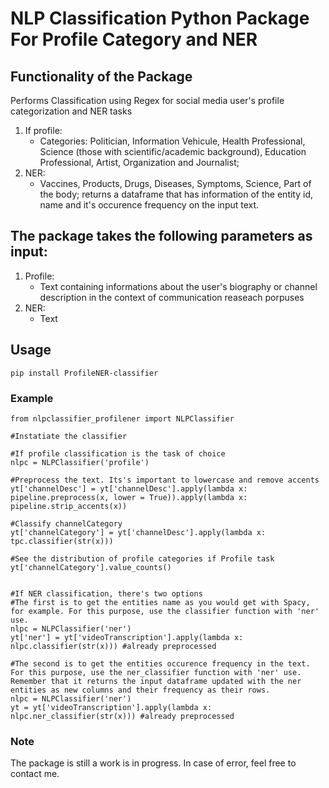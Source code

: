 # NLP Classification Python Package For Profile Category and NER

## Functionality of the Package

Performs Classification using Regex for social media user's profile categorization and NER tasks
1. If profile:
    * Categories: Politician, Information Vehicule, Health Professional, Science (those with scientific/academic background), Education Professional, Artist, Organization and Journalist;
2. NER: 
    * Vaccines, Products, Drugs, Diseases, Symptoms, Science, Part of the body; returns a dataframe that has information of the entity id, name and it's occurence frequency on the input text.


## The package takes the following parameters as input:

1. Profile: 
    * Text containing informations about the user's biography or channel description in the context of communication reaseach porpuses
2. NER: 
    * Text

## Usage

```
pip install ProfileNER-classifier

```


### Example

```
from nlpclassifier_profilener import NLPClassifier

#Instatiate the classifier

#If profile classification is the task of choice
nlpc = NLPClassifier('profile')

#Preprocess the text. Its's important to lowercase and remove accents
yt['channelDesc'] = yt['channelDesc'].apply(lambda x: pipeline.preprocess(x, lower = True)).apply(lambda x: pipeline.strip_accents(x))

#Classify channelCategory
yt['channelCategory'] = yt['channelDesc'].apply(lambda x: tpc.classifier(str(x)))

#See the distribution of profile categories if Profile task
yt['channelCategory'].value_counts()


#If NER classification, there's two options
#The first is to get the entities name as you would get with Spacy, for example. For this purpose, use the classifier function with 'ner' use.
nlpc = NLPClassifier('ner')
yt['ner'] = yt['videoTranscription'].apply(lambda x: nlpc.classifier(str(x))) #already preprocessed

#The second is to get the entities occurence frequency in the text. For this purpose, use the ner_classifier function with 'ner' use. Remember that it returns the input dataframe updated with the ner entities as new columns and their frequency as their rows.
nlpc = NLPClassifier('ner')
yt = yt['videoTranscription'].apply(lambda x: nlpc.ner_classifier(str(x))) #already preprocessed
```

### Note
The package is still a work is in progress.
In case of error, feel free to contact me.